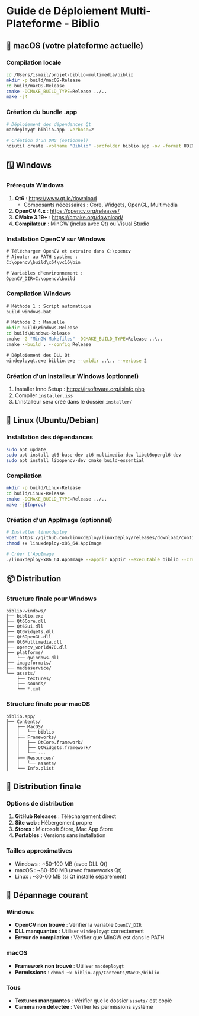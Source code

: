 # Guide de Déploiement Multi-Plateforme - Biblio

## 🍎 macOS (votre plateforme actuelle)

### Compilation locale
```bash
cd /Users/ismail/projet-biblio-multimedia/biblio
mkdir -p build/macOS-Release
cd build/macOS-Release
cmake -DCMAKE_BUILD_TYPE=Release ../..
make -j4
```

### Création du bundle .app
```bash
# Déploiement des dépendances Qt
macdeployqt biblio.app -verbose=2

# Création d'un DMG (optionnel)
hdiutil create -volname "Biblio" -srcfolder biblio.app -ov -format UDZO biblio.dmg
```

## 🪟 Windows

### Prérequis Windows
1. **Qt6** : https://www.qt.io/download
   - Composants nécessaires : Core, Widgets, OpenGL, Multimedia
2. **OpenCV 4.x** : https://opencv.org/releases/
3. **CMake 3.19+** : https://cmake.org/download/
4. **Compilateur** : MinGW (inclus avec Qt) ou Visual Studio

### Installation OpenCV sur Windows
```cmd
# Télécharger OpenCV et extraire dans C:\opencv
# Ajouter au PATH système :
C:\opencv\build\x64\vc16\bin

# Variables d'environnement :
OpenCV_DIR=C:\opencv\build
```

### Compilation Windows
```cmd
# Méthode 1 : Script automatique
build_windows.bat

# Méthode 2 : Manuelle
mkdir build\Windows-Release
cd build\Windows-Release
cmake -G "MinGW Makefiles" -DCMAKE_BUILD_TYPE=Release ..\..
cmake --build . --config Release

# Déploiement des DLL Qt
windeployqt.exe biblio.exe --qmldir ..\.. --verbose 2
```

### Création d'un installeur Windows (optionnel)
1. Installer Inno Setup : https://jrsoftware.org/isinfo.php
2. Compiler `installer.iss`
3. L'installeur sera créé dans le dossier `installer/`

## 🐧 Linux (Ubuntu/Debian)

### Installation des dépendances
```bash
sudo apt update
sudo apt install qt6-base-dev qt6-multimedia-dev libqt6opengl6-dev
sudo apt install libopencv-dev cmake build-essential
```

### Compilation
```bash
mkdir -p build/Linux-Release
cd build/Linux-Release
cmake -DCMAKE_BUILD_TYPE=Release ../..
make -j$(nproc)
```

### Création d'un AppImage (optionnel)
```bash
# Installer linuxdeploy
wget https://github.com/linuxdeploy/linuxdeploy/releases/download/continuous/linuxdeploy-x86_64.AppImage
chmod +x linuxdeploy-x86_64.AppImage

# Créer l'AppImage
./linuxdeploy-x86_64.AppImage --appdir AppDir --executable biblio --create-desktop-file --output appimage
```

## 📦 Distribution

### Structure finale pour Windows
```
biblio-windows/
├── biblio.exe
├── Qt6Core.dll
├── Qt6Gui.dll
├── Qt6Widgets.dll
├── Qt6OpenGL.dll
├── Qt6Multimedia.dll
├── opencv_world470.dll
├── platforms/
│   └── qwindows.dll
├── imageformats/
├── mediaservice/
└── assets/
    ├── textures/
    ├── sounds/
    └── *.xml
```

### Structure finale pour macOS
```
biblio.app/
├── Contents/
│   ├── MacOS/
│   │   └── biblio
│   ├── Frameworks/
│   │   ├── QtCore.framework/
│   │   ├── QtWidgets.framework/
│   │   └── ...
│   ├── Resources/
│   │   └── assets/
│   └── Info.plist
```

## 🚀 Distribution finale

### Options de distribution
1. **GitHub Releases** : Téléchargement direct
2. **Site web** : Hébergement propre
3. **Stores** : Microsoft Store, Mac App Store
4. **Portables** : Versions sans installation

### Tailles approximatives
- Windows : ~50-100 MB (avec DLL Qt)
- macOS : ~80-150 MB (avec frameworks Qt)
- Linux : ~30-60 MB (si Qt installé séparément)

## 🔧 Dépannage courant

### Windows
- **OpenCV non trouvé** : Vérifier la variable `OpenCV_DIR`
- **DLL manquantes** : Utiliser `windeployqt` correctement
- **Erreur de compilation** : Vérifier que MinGW est dans le PATH

### macOS
- **Framework non trouvé** : Utiliser `macdeployqt`
- **Permissions** : `chmod +x biblio.app/Contents/MacOS/biblio`

### Tous
- **Textures manquantes** : Vérifier que le dossier `assets/` est copié
- **Caméra non détectée** : Vérifier les permissions système
